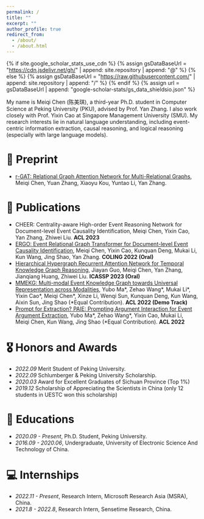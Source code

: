 ```yaml
---
permalink: /
title: ""
excerpt: ""
author_profile: true
redirect_from: 
  - /about/
  - /about.html
---
```


{% if site.google_scholar_stats_use_cdn %}
{% assign gsDataBaseUrl = "https://cdn.jsdelivr.net/gh/" | append: site.repository | append: "@" %}
{% else %}
{% assign gsDataBaseUrl = "https://raw.githubusercontent.com/" | append: site.repository | append: "/" %}
{% endif %}
{% assign url = gsDataBaseUrl | append: "google-scholar-stats/gs_data_shieldsio.json" %}

<span class='anchor' id='about-me'></span>

My name is Meiqi Chen (陈美琪), a third-year Ph.D. student in Computer Science at Peking University (PKU), advised by Prof. Yan Zhang. I also work closely with Prof. Yixin Cao at Singapore Management University (SMU). My research interests lie in natural language understanding, including event-centric information extraction, causal reasoning, and logical reasoning (especially with large language models). 

# 📒 Preprint
- [r-GAT: Relational Graph Attention Network for Multi-Relational Graphs](https://arxiv.org/pdf/2109.05922.pdf), Meiqi Chen, Yuan Zhang, Xiaoyu Kou, Yuntao Li, Yan Zhang. 

# 📝 Publications 
- CHEER: Centrality-aware High-order Event Reasoning Network for Document-level Event Causality Identification, Meiqi Chen, Yixin Cao, Yan Zhang, Zhiwei Liu. **ACL 2023**
- [ERGO: Event Relational Graph Transformer for Document-level Event Causality Identification](https://aclanthology.org/2022.coling-1.185/), Meiqi Chen, Yixin Cao, Kunquan Deng, Mukai Li, Kun Wang, Jing Shao, Yan Zhang. **COLING 2022 (Oral)**
- [Hierarchical Hypergraph Recurrent Attention Network for Temporal Knowledge Graph Reasoning](https://ieeexplore.ieee.org/document/10095378), Jiayan Guo, Meiqi Chen, Yan Zhang, Jianqiang Huang, Zhiwei Liu.  **ICASSP 2023 (Oral)**
- [MMEKG: Multi-modal Event Knowledge Graph towards Universal Representation across Modalities](https://aclanthology.org/2022.acl-demo.23/), Yubo Ma*, Zehao Wang*, Mukai Li*, Yixin Cao*, Meiqi Chen*, Xinze Li, Wenqi Sun, Kunquan Deng, Kun Wang, Aixin Sun, Jing Shao (*Equal Contribution). **ACL 2022 (Demo Track)**
- [Prompt for Extraction? PAIE: Prompting Argument Interaction for Event Argument Extraction](https://aclanthology.org/2022.acl-long.466/), Yubo Ma*, Zehao Wang*, Yixin Cao, Mukai Li, Meiqi Chen, Kun Wang, Jing Shao (*Equal Contribution). **ACL 2022**


# 🎖 Honors and Awards
- *2022.09* Merit Student of Peking University. 
- *2022.09* Schlumberger & Peking University Scholarship.
- *2020.03* Award for Excellent Graduates of Sichuan Province (Top 1%)
- *2019.12* Scholarship of Appreciating the Scientists in China (only 12 students in UESTC won this scholarship)

# 📖 Educations
- *2020.09 - Present*, Ph.D. Student, Peking University. 
- *2016.09 - 2020.06*, Undergraduate, University of Electronic Science And Technology of China. 

# 💻 Internships
- *2022.11 - Present*, Research Intern, Microsoft Research Asia (MSRA), China.
- *2021.8 - 2022.8*, Research Intern, Sensetime Research, China.
